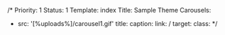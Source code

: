/*
Priority: 1
Status: 1
Template: index
Title: Sample Theme
Carousels:
- src: '[%uploads%]/carousel1.gif'
  title:
  caption:
  link: /
  target: 
  class: 
*/
